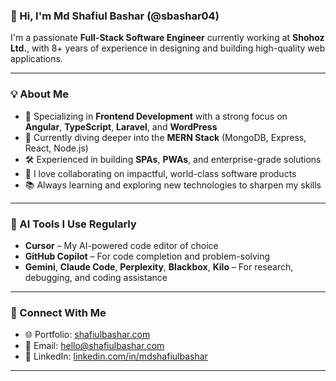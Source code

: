 ### 👋 Hi, I'm Md Shafiul Bashar (@sbashar04)

I'm a passionate **Full-Stack Software Engineer** currently working at **Shohoz Ltd.**, with 8+ years of experience in designing and building high-quality web applications.

---

### 💡 About Me

- 🚀 Specializing in **Frontend Development** with a strong focus on **Angular**, **TypeScript**, **Laravel**, and **WordPress**
- 🌱 Currently diving deeper into the **MERN Stack** (MongoDB, Express, React, Node.js)
- 🛠️ Experienced in building **SPAs**, **PWAs**, and enterprise-grade solutions
- 💬 I love collaborating on impactful, world-class software products
- 📚 Always learning and exploring new technologies to sharpen my skills

---

### 🧠 AI Tools I Use Regularly

- **Cursor** – My AI-powered code editor of choice  
- **GitHub Copilot** – For code completion and problem-solving  
- **Gemini**, **Claude Code**, **Perplexity**, **Blackbox**, **Kilo** – For research, debugging, and coding assistance

---

### 🔗 Connect With Me

- 🌐 Portfolio: [shafiulbashar.com](https://www.shafiulbashar.com)
- 📧 Email: [hello@shafiulbashar.com](mailto:hello@shafiulbashar.com)
- 💼 LinkedIn: [linkedin.com/in/mdshafiulbashar](https://www.linkedin.com/in/mdshafiulbashar/)
---

<!---
sbashar04/sbashar04 is a ✨ special ✨ repository because its `README.md` (this file) appears on your GitHub profile.
You can click the Preview link to take a look at your changes.
--->
